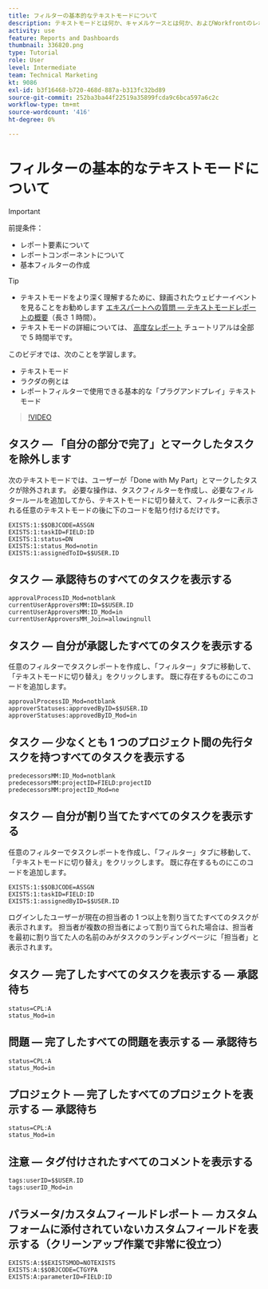 ```yaml
---
title: フィルターの基本的なテキストモードについて
description: テキストモードとは何か、キャメルケースとは何か、およびWorkfrontのレポートフィルターで使用できる基本的な「プラグアンドプレイ」テキストモードについて説明します。
activity: use
feature: Reports and Dashboards
thumbnail: 336820.png
type: Tutorial
role: User
level: Intermediate
team: Technical Marketing
kt: 9086
exl-id: b3f16468-b720-468d-887a-b313fc32bd89
source-git-commit: 252ba3ba44f22519a35899fcda9c6bca597a6c2c
workflow-type: tm+mt
source-wordcount: '416'
ht-degree: 0%

---
```


# フィルターの基本的なテキストモードについて

>[!IMPORTANT]
>
>前提条件：
>
>* レポート要素について
>* レポートコンポーネントについて
>* 基本フィルターの作成


>[!TIP]
>
>* テキストモードをより深く理解するために、録画されたウェビナーイベントを見ることをお勧めします [エキスパートへの質問 — テキストモードレポートの概要](https://experienceleague.adobe.com/docs/workfront-events/events/reporting-and-dashboards/introduction-to-text-mode-reporting.html?lang=en)（長さ 1 時間）。
>* テキストモードの詳細については、 [高度なレポート](https://experienceleague.adobe.com/docs/workfront-learn/tutorials-workfront/reporting/advanced-reporting/welcome-to-advanced-reporting.html?lang=en) チュートリアルは全部で 5 時間半です。



このビデオでは、次のことを学習します。

* テキストモード
* ラクダの例とは
* レポートフィルターで使用できる基本的な「プラグアンドプレイ」テキストモード

>[!VIDEO](https://video.tv.adobe.com/v/336820/?quality=12)


## タスク — 「自分の部分で完了」とマークしたタスクを除外します

次のテキストモードでは、ユーザーが「Done with My Part」とマークしたタスクが除外されます。 必要な操作は、タスクフィルターを作成し、必要なフィルタールールを追加してから、テキストモードに切り替えて、フィルターに表示される任意のテキストモードの後に下のコードを貼り付けるだけです。

```
EXISTS:1:$$OBJCODE=ASSGN  
EXISTS:1:taskID=FIELD:ID  
EXISTS:1:status=DN  
EXISTS:1:status_Mod=notin  
EXISTS:1:assignedToID=$$USER.ID 
```

## タスク — 承認待ちのすべてのタスクを表示する

```
approvalProcessID_Mod=notblank
currentUserApproversMM:ID=$$USER.ID
currentUserApproversMM:ID_Mod=in
currentUserApproversMM_Join=allowingnull
```

## タスク — 自分が承認したすべてのタスクを表示する

任意のフィルターでタスクレポートを作成し、「フィルター」タブに移動して、「テキストモードに切り替え」をクリックします。 既に存在するものにこのコードを追加します。

```
approvalProcessID_Mod=notblank
approverStatuses:approvedByID=$$USER.ID
approverStatuses:approvedByID_Mod=in
```

## タスク — 少なくとも 1 つのプロジェクト間の先行タスクを持つすべてのタスクを表示する

```
predecessorsMM:ID_Mod=notblank
predecessorsMM:projectID=FIELD:projectID
predecessorsMM:projectID_Mod=ne
```

## タスク — 自分が割り当てたすべてのタスクを表示する

任意のフィルターでタスクレポートを作成し、「フィルター」タブに移動して、「テキストモードに切り替え」をクリックします。 既に存在するものにこのコードを追加します。

```
EXISTS:1:$$OBJCODE=ASSGN
EXISTS:1:taskID=FIELD:ID
EXISTS:1:assignedByID=$$USER.ID
```

ログインしたユーザーが現在の担当者の 1 つ以上を割り当てたすべてのタスクが表示されます。 担当者が複数の担当者によって割り当てられた場合は、担当者を最初に割り当てた人の名前のみがタスクのランディングページに「担当者」と表示されます。

## タスク — 完了したすべてのタスクを表示する — 承認待ち

```
status=CPL:A
status_Mod=in
```


## 問題 — 完了したすべての問題を表示する — 承認待ち

```
status=CPL:A
status_Mod=in
```


## プロジェクト — 完了したすべてのプロジェクトを表示する — 承認待ち

```
status=CPL:A
status_Mod=in
```


## 注意 — タグ付けされたすべてのコメントを表示する

```
tags:userID=$$USER.ID
tags:userID_Mod=in
```


## パラメータ/カスタムフィールドレポート — カスタムフォームに添付されていないカスタムフィールドを表示する（クリーンアップ作業で非常に役立つ）

```
EXISTS:A:$$EXISTSMOD=NOTEXISTS
EXISTS:A:$$OBJCODE=CTGYPA
EXISTS:A:parameterID=FIELD:ID
```
